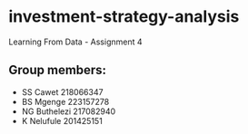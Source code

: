# investment-strategy-analysis

Learning From Data - Assignment 4

## Group members:

- SS Cawet 218066347
- BS Mgenge 223157278
- NG Buthelezi 217082940
- K Nelufule 201425151
